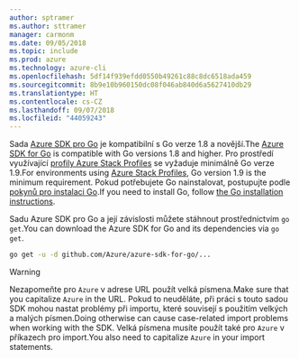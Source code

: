```yaml
---
author: sptramer
ms.author: sttramer
manager: carmonm
ms.date: 09/05/2018
ms.topic: include
ms.prod: azure
ms.technology: azure-cli
ms.openlocfilehash: 5df14f939efdd0550b49261c88c8dc6518ada459
ms.sourcegitcommit: 8b9e10b960150dc08f046ab840d6a5627410db29
ms.translationtype: HT
ms.contentlocale: cs-CZ
ms.lasthandoff: 09/07/2018
ms.locfileid: "44059243"
---
```

<span data-ttu-id="7b8a1-101">Sada [Azure SDK pro Go](https://github.com/Azure/azure-sdk-for-go) je kompatibilní s Go verze 1.8 a novější.</span><span class="sxs-lookup"><span data-stu-id="7b8a1-101">The [Azure SDK for Go](https://github.com/Azure/azure-sdk-for-go) is compatible with Go versions 1.8 and higher.</span></span> <span data-ttu-id="7b8a1-102">Pro prostředí využívající [profily Azure Stack Profiles](/azure/azure-stack/user/azure-stack-version-profiles-go) se vyžaduje minimálně Go verze 1.9.</span><span class="sxs-lookup"><span data-stu-id="7b8a1-102">For environments using [Azure Stack Profiles](/azure/azure-stack/user/azure-stack-version-profiles-go), Go version 1.9 is the minimum requirement.</span></span>
<span data-ttu-id="7b8a1-103">Pokud potřebujete Go nainstalovat, postupujte podle [pokynů pro instalaci Go](https://golang.org/doc/install).</span><span class="sxs-lookup"><span data-stu-id="7b8a1-103">If you need to install Go, follow [the Go installation instructions](https://golang.org/doc/install).</span></span>

<span data-ttu-id="7b8a1-104">Sadu Azure SDK pro Go a její závislosti můžete stáhnout prostřednictvím `go get`.</span><span class="sxs-lookup"><span data-stu-id="7b8a1-104">You can download the Azure SDK for Go and its dependencies via `go get`.</span></span>

```bash
go get -u -d github.com/Azure/azure-sdk-for-go/...
```

> [!WARNING]
> <span data-ttu-id="7b8a1-105">Nezapomeňte pro `Azure` v adrese URL použít velká písmena.</span><span class="sxs-lookup"><span data-stu-id="7b8a1-105">Make sure that you capitalize `Azure` in the URL.</span></span> <span data-ttu-id="7b8a1-106">Pokud to neuděláte, při práci s touto sadou SDK mohou nastat problémy při importu, které souvisejí s použitím velkých a malých písmen.</span><span class="sxs-lookup"><span data-stu-id="7b8a1-106">Doing otherwise can cause case-related import problems when working with the SDK.</span></span> <span data-ttu-id="7b8a1-107">Velká písmena musíte použít také pro `Azure` v příkazech pro import.</span><span class="sxs-lookup"><span data-stu-id="7b8a1-107">You also need to capitalize `Azure` in your import statements.</span></span>
